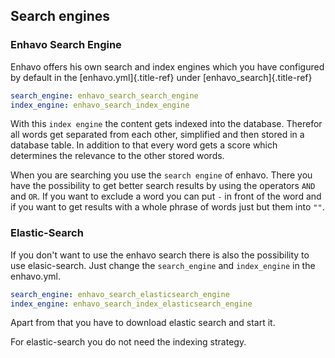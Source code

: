 ## Search engines

### Enhavo Search Engine

Enhavo offers his own search and index engines which you have configured
by default in the [enhavo.yml]{.title-ref} under
[enhavo_search]{.title-ref}

``` yaml
search_engine: enhavo_search_search_engine
index_engine: enhavo_search_index_engine
```

With this `index engine` the content gets indexed into the database.
Therefor all words get separated from each other, simplified and then
stored in a database table. In addition to that every word gets a score
which determines the relevance to the other stored words.

When you are searching you use the `search engine` of enhavo. There you
have the possibility to get better search results by using the operators
`AND` and `OR`. If you want to exclude a word you can put `-` in front
of the word and if you want to get results with a whole phrase of words
just but them into `""`.

### Elastic-Search

If you don\'t want to use the enhavo search there is also the
possibility to use elasic-search. Just change the `search_engine` and
`index_engine` in the enhavo.yml.

``` yaml
search_engine: enhavo_search_elasticsearch_engine
index_engine: enhavo_search_index_elasticsearch_engine
```

Apart from that you have to download elastic search and start it.

For elastic-search you do not need the indexing strategy.
